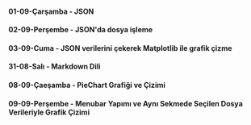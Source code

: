 #### 01-09-Çarşamba - JSON

#### 02-09-Perşembe - JSON'da dosya işleme

#### 03-09-Cuma - JSON verilerini çekerek Matplotlib ile grafik çizme

#### 31-08-Salı - Markdown Dili

#### 08-09-Çaeşamba - PieChart Grafiği ve Çizimi

#### 09-09-Perşembe - Menubar Yapımı ve Aynı Sekmede Seçilen Dosya Verileriyle Grafik Çizimi

